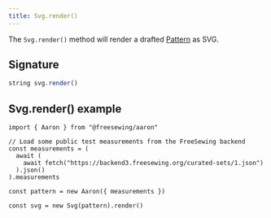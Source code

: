 ```yaml
---
title: Svg.render()
---
```


The `Svg.render()` method will render a drafted
[Pattern](/reference/core/pattern) as SVG.

## Signature

```js
string svg.render()
```

## Svg.render() example

```
import { Aaron } from "@freesewing/aaron"

// Load some public test measurements from the FreeSewing backend
const measurements = (
  await (
    await fetch("https://backend3.freesewing.org/curated-sets/1.json")
  ).json()
).measurements

const pattern = new Aaron({ measurements })

const svg = new Svg(pattern).render()
```
